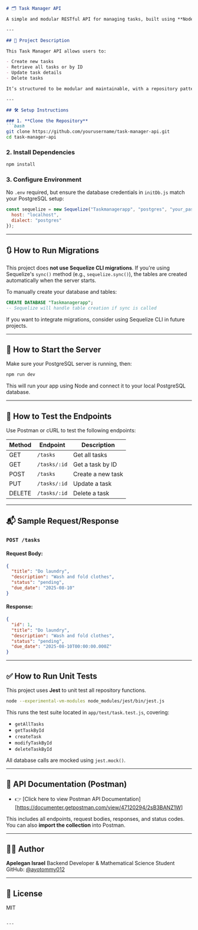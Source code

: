 

````markdown
# 🗂️ Task Manager API

A simple and modular RESTful API for managing tasks, built using **Node.js**, **Express**, and **PostgreSQL**, with Sequelize ORM and Jest for testing.

---

## 📖 Project Description

This Task Manager API allows users to:

- Create new tasks
- Retrieve all tasks or by ID
- Update task details
- Delete tasks

It’s structured to be modular and maintainable, with a repository pattern separating database logic, and includes unit tests for all core repository functions.

---

## 🛠️ Setup Instructions

### 1. **Clone the Repository**
```bash
git clone https://github.com/yourusername/task-manager-api.git
cd task-manager-api
````

### 2. **Install Dependencies**

```bash
npm install
```

### 3. **Configure Environment**

No `.env` required, but ensure the database credentials in `initDb.js` match your PostgreSQL setup:

```js
const sequelize = new Sequelize("Taskmanagerapp", "postgres", "your_password", {
  host: "localhost",
  dialect: "postgres"
});
```

---

## 🔃 How to Run Migrations

This project does **not use Sequelize CLI migrations**.
If you're using Sequelize's `sync()` method (e.g., `sequelize.sync()`), the tables are created automatically when the server starts.

To manually create your database and tables:

```sql
CREATE DATABASE "Taskmanagerapp";
-- Sequelize will handle table creation if sync is called
```

If you want to integrate migrations, consider using Sequelize CLI in future projects.

---

## 🚀 How to Start the Server

Make sure your PostgreSQL server is running, then:

```bash
npm run dev
```

This will run your app using Node and connect it to your local PostgreSQL database.

---

## 🧪 How to Test the Endpoints

Use Postman or cURL to test the following endpoints:

| Method | Endpoint     | Description       |
| ------ | ------------ | ----------------- |
| GET    | `/tasks`     | Get all tasks     |
| GET    | `/tasks/:id` | Get a task by ID  |
| POST   | `/tasks`     | Create a new task |
| PUT    | `/tasks/:id` | Update a task     |
| DELETE | `/tasks/:id` | Delete a task     |

---

## 📬 Sample Request/Response

### `POST /tasks`

#### Request Body:

```json
{
  "title": "Do laundry",
  "description": "Wash and fold clothes",
  "status": "pending",
  "due_date": "2025-08-10"
}
```

#### Response:

```json
{
  "id": 1,
  "title": "Do laundry",
  "description": "Wash and fold clothes",
  "status": "pending",
  "due_date": "2025-08-10T00:00:00.000Z"
}
```

---

## ✅ How to Run Unit Tests

This project uses **Jest** to unit test all repository functions.

```bash
node --experimental-vm-modules node_modules/jest/bin/jest.js
```

This runs the test suite located in `app/test/task.test.js`, covering:

* `getAllTasks`
* `getTaskById`
* `createTask`
* `modifyTaskById`
* `deleteTaskById`

All database calls are mocked using `jest.mock()`.

---

## 📘 API Documentation (Postman)

* 👉 [Click here to view Postman API Documentation] [https://documenter.getpostman.com/view/47120294/2sB3BANZ1W]

This includes all endpoints, request bodies, responses, and status codes. You can also **import the collection** into Postman.

---

## 👨‍💻 Author

**Apelegan Israel**
Backend Developer & Mathematical Science Student
GitHub: [@ayotommy012](https://github.com/ayotommy012)

---

## 📄 License

MIT

```

---

```